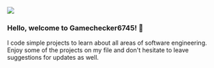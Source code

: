 ![](https://komarev.com/ghpvc/?username=Gamechecker6745) 


### Hello, welcome to Gamechecker6745! 👋
I code simple projects to learn about all areas of software engineering. 
Enjoy some of the projects on my file and don't hesitate to leave suggestions for updates as well.
